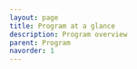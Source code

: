 ```yaml
---
layout: page
title: Program at a glance
description: Program overview
parent: Program
navorder: 1
---
```



